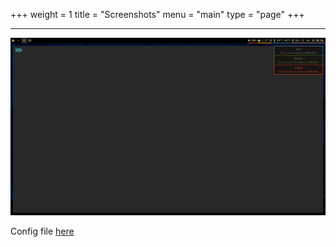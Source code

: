 +++
weight = 1
title = "Screenshots"
menu = "main"
type = "page"
+++
***

<style>
.row img {
    max-width: 100%;
    height: auto;
}
</style>

<a href="/static/image.png">![alt text](/static/image.png)</a>

Config file <a href="/static/dunstrc1">here</a>

